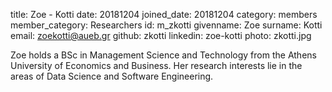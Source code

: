 title: Zoe - Kotti
date: 20181204
joined_date: 20181204
category: members
member_category: Researchers
id: m_zkotti
givenname: Zoe
surname: Kotti
email: zoekotti@aueb.gr
github: zkotti
linkedin: zoe-kotti
photo: zkotti.jpg

Zoe holds a BSc in Management Science and Technology
from the Athens University of Economics and Business.
Her research interests lie in the areas of Data Science and Software Engineering.

